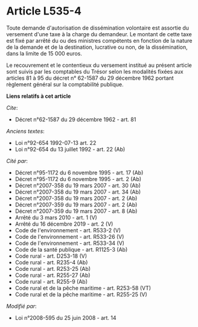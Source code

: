 # Article L535-4

Toute demande d'autorisation de dissémination volontaire est assortie du versement d'une taxe à la charge du demandeur. Le
montant de cette taxe est fixé par arrêté du ou des ministres compétents en fonction de la nature de la demande et de la
destination, lucrative ou non, de la dissémination, dans la limite de 15 000 euros. 

Le recouvrement et le contentieux du versement institué au présent article sont suivis par les comptables du Trésor selon les
modalités fixées aux articles 81 à 95 du décret n° 62-1587 du 29 décembre 1962 portant règlement général sur la comptabilité
publique.

**Liens relatifs à cet article**

_Cite_:

  - Décret n°62-1587 du 29 décembre 1962 - art. 81

_Anciens textes_:

  - Loi n°92-654 1992-07-13 art. 22
  - Loi n°92-654 du 13 juillet 1992 - art. 22 (Ab)

_Cité par_:

  - Décret n°95-1172 du 6 novembre 1995 - art. 17 (Ab)
  - Décret n°95-1172 du 6 novembre 1995 - art. 2 (Ab)
  - Décret  n°2007-358 du 19 mars 2007 - art. 30 (Ab)
  - Décret  n°2007-358 du 19 mars 2007 - art. 34 (Ab)
  - Décret n°2007-358 du 19 mars 2007 - art. 2 (Ab)
  - Décret n°2007-359 du 19 mars 2007 - art. 2 (Ab)
  - Décret n°2007-359 du 19 mars 2007 - art. 8 (Ab)
  - Arrêté du 3 mars 2010 - art. 1 (V)
  - Arrêté du 16 décembre 2019 - art. 2 (V)
  - Code de l'environnement - art. R533-2 (V)
  - Code de l'environnement - art. R533-26 (V)
  - Code de l'environnement - art. R533-34 (V)
  - Code de la santé publique - art. R1125-3 (Ab)
  - Code rural - art. D253-18 (V)
  - Code rural - art. R235-4 (Ab)
  - Code rural - art. R253-25 (Ab)
  - Code rural - art. R255-27 (Ab)
  - Code rural - art. R255-9 (Ab)
  - Code rural et de la pêche maritime - art. R253-58 (VT)
  - Code rural et de la pêche maritime - art. R255-25 (V)

_Modifié par_:

  - Loi n°2008-595 du 25 juin 2008 - art. 14
